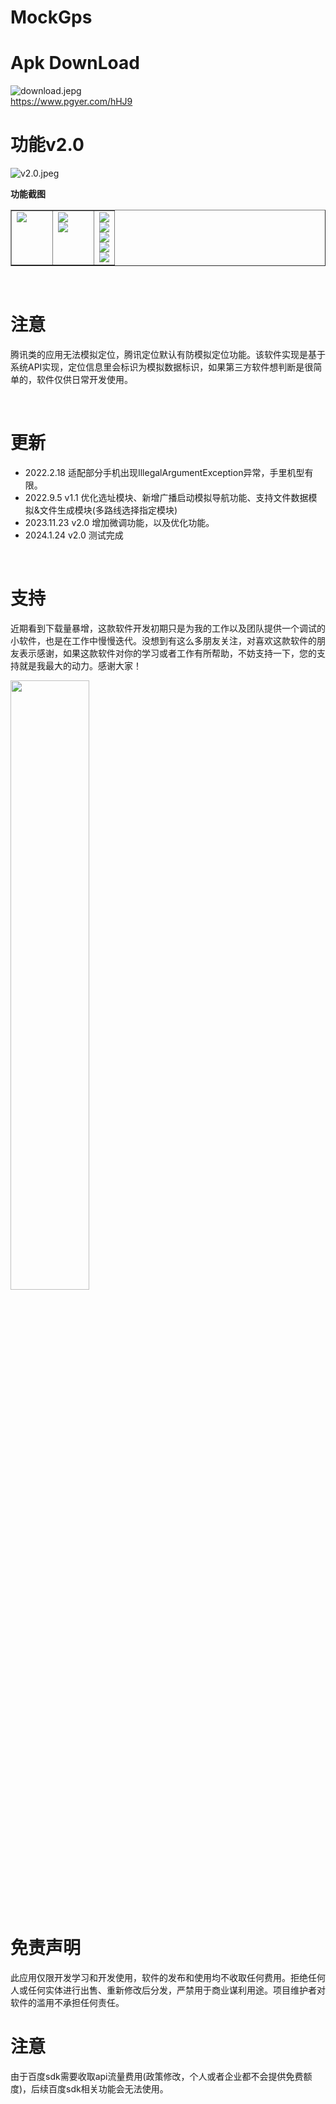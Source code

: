 # MockGps #

# Apk DownLoad

![download.jepg](./img/download.jpeg)<br>
<https://www.pgyer.com/hHJ9>
<br>

# 功能v2.0

![v2.0.jpeg](./img/v2.0.jpeg)<br>

**功能截图**<br>
<table border="1" >
    <tr valign="top">
        <td width="40%">
        <img src="./img/home_location.jpeg">
        </td>
        <td width="40%">
        <img src="./img/home_navi.jpeg"><br>
        <img src="./img/home_navi_multiple.png"><br>
        </td>
        <td width="20%">
        <img src="./img/floating_window.jpeg"><br>
        <img src="./img/floating_window_location.png"><br>
        <img src="./img/location_control_panel.jpeg"><br>
        <img src="./img/floating_window_navi.png"><br>
        <img src="./img/navi_control_panel.jpeg"><br>
        </td>
    </tr>
</table>
<br>

# 注意

腾讯类的应用无法模拟定位，腾讯定位默认有防模拟定位功能。该软件实现是基于系统API实现，定位信息里会标识为模拟数据标识，如果第三方软件想判断是很简单的，软件仅供日常开发使用。

<br>

# 更新

* 2022.2.18 适配部分手机出现IllegalArgumentException异常，手里机型有限。<br>
* 2022.9.5  v1.1 优化选址模块、新增广播启动模拟导航功能、支持文件数据模拟&文件生成模块(多路线选择指定模块)<br>
* 2023.11.23 v2.0 增加微调功能，以及优化功能。<br>
* 2024.1.24 v2.0 测试完成
<br>

# 支持
近期看到下载量暴增，这款软件开发初期只是为我的工作以及团队提供一个调试的小软件，也是在工作中慢慢迭代。没想到有这么多朋友关注，对喜欢这款软件的朋友表示感谢，如果这款软件对你的学习或者工作有所帮助，不妨支持一下，您的支持就是我最大的动力。感谢大家！
<div align="left"><img src="./img/wx.jpeg" width="50%"/></div>
<br>

# 免责声明
此应用仅限开发学习和开发使用，软件的发布和使用均不收取任何费用。拒绝任何人或任何实体进行出售、重新修改后分发，严禁用于商业谋利用途。项目维护者对软件的滥用不承担任何责任。

# 注意
由于百度sdk需要收取api流量费用(政策修改，个人或者企业都不会提供免费额度)，后续百度sdk相关功能会无法使用。

